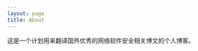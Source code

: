 ```yaml
---
layout: page
title: About
---
```


<p class="message">
  这是一个计划用来翻译国外优秀的网络软件安全相关博文的个人博客。
</p>
